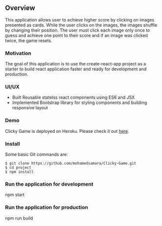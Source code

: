 ## Overview

This application allows user to achieve higher score by clicking on images presented as cards. While the user clicks on the images, the images shuffle by changing their position. The user must click each image only once to guess and achieve one point to their score and if an image was clicked twice, the game resets.


### Motivation

The goal of this application is to use the create-react-app project as a starter to build react application faster and ready for development and production.   


### UI/UX 
* Built Reusable statelss react components using ES6 and JSX 
* Implemented Bootstrap library for styling components and building responsive layout

### Demo
	
Clicky Game is deployed on Heroku. Please check it out [here]().


### Install

Some basic Git commands are:

```
$ git clone https://github.com/mohamedsamara/Clicky-Game.git
$ cd project
$ npm install

```


### Run the application for development

npm start

### Run the application for production

npm run build



